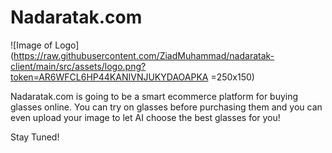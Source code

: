 # Nadaratak.com

![Image of Logo](https://raw.githubusercontent.com/ZiadMuhammad/nadaratak-client/main/src/assets/logo.png?token=AR6WFCL6HP44KANIVNJUKYDAOAPKA =250x150)

Nadaratak.com is going to be a smart ecommerce platform for buying glasses online. You can try on glasses before purchasing them and you can even upload your image to let AI choose the best glasses for you!

Stay Tuned!
